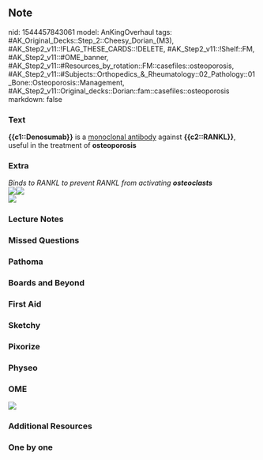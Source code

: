 ## Note
nid: 1544457843061
model: AnKingOverhaul
tags: #AK_Original_Decks::Step_2::Cheesy_Dorian_(M3), #AK_Step2_v11::!FLAG_THESE_CARDS::!DELETE, #AK_Step2_v11::!Shelf::FM, #AK_Step2_v11::#OME_banner, #AK_Step2_v11::#Resources_by_rotation::FM::casefiles::osteoporosis, #AK_Step2_v11::#Subjects::Orthopedics_&_Rheumatology::02_Pathology::01_Bone::Osteoporosis::Management, #AK_Step2_v11::Original_decks::Dorian::fam::casefiles::osteoporosis
markdown: false

### Text
<b>{{c1::Denosumab}}</b> is a <u>monoclonal antibody</u> against
<b>{{c2::RANKL}}</b>, useful in the treatment of
<b>osteoporosis</b>

### Extra
<div>
  <div style="font-style: italic;"></div>
</div>
<div>
  <div>
    <i>Binds to RANKL to prevent RANKL from activating
    <b>osteoclasts</b></i>
  </div><i><img src="paste-327504141222369.jpg"><img src=
  "paste-6074432376274945.jpg"></i>
</div>
<div>
  <i><img src="paste-11122178590244865.jpg"></i>
</div>

### Lecture Notes


### Missed Questions


### Pathoma


### Boards and Beyond


### First Aid


### Sketchy


### Pixorize


### Physeo


### OME
<div class="ome-widget">
  <a href="https://onlinemeded.org?ref=anki"><img src=
  "_OME_AnkiFlashcards_General_7.png"></a>
</div>

### Additional Resources


### One by one

